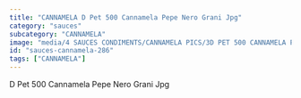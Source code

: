 ```yaml
---
title: "CANNAMELA D Pet 500 Cannamela Pepe Nero Grani Jpg"
category: "sauces"
subcategory: "CANNAMELA"
image: "media/4 SAUCES CONDIMENTS/CANNAMELA PICS/3D PET 500 CANNAMELA PEPE NERO GRANI_jpg.jpg"
id: "sauces-cannamela-286"
tags: ["CANNAMELA"]
---
```


D Pet 500 Cannamela Pepe Nero Grani Jpg
